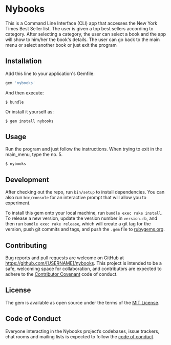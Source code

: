 # Nybooks

This is a Command Line Interface (CLI) app that accesses the New York Times Best Seller list. The user is given a top best sellers according to category.  After selecting a category, the user can select a book and the app will show to him/her the book's details. The user can go back to the main menu or select another book or just exit the program

## Installation

Add this line to your application's Gemfile:

```ruby
gem 'nybooks'
```

And then execute:

    $ bundle

Or install it yourself as:

    $ gem install nybooks

## Usage

Run the program and just follow the instructions. When trying to exit in the main_menu, type the no. 5.

    $ nybooks


## Development

After checking out the repo, run `bin/setup` to install dependencies. You can also run `bin/console` for an interactive prompt that will allow you to experiment.

To install this gem onto your local machine, run `bundle exec rake install`. To release a new version, update the version number in `version.rb`, and then run `bundle exec rake release`, which will create a git tag for the version, push git commits and tags, and push the `.gem` file to [rubygems.org](https://rubygems.org).

## Contributing

Bug reports and pull requests are welcome on GitHub at https://github.com/[USERNAME]/nybooks. This project is intended to be a safe, welcoming space for collaboration, and contributors are expected to adhere to the [Contributor Covenant](http://contributor-covenant.org) code of conduct.

## License

The gem is available as open source under the terms of the [MIT License](https://opensource.org/licenses/MIT).

## Code of Conduct

Everyone interacting in the Nybooks project’s codebases, issue trackers, chat rooms and mailing lists is expected to follow the [code of conduct](https://github.com/[USERNAME]/nybooks/blob/master/CODE_OF_CONDUCT.md).
